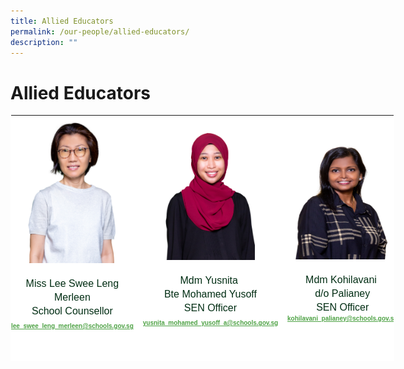 ```yaml
---
title: Allied Educators
permalink: /our-people/allied-educators/
description: ""
---
```

# **Allied Educators**

<table style="margin: auto; outline: 0px; padding: 0px; border-collapse: collapse; clear: both; border-top: 0px !important; border-right: 1px solid transparent; border-bottom: 1px solid transparent; border-left: 1px solid transparent; border-image: initial; table-layout: fixed; color: rgb(0, 45, 19); font-family: &quot;Libre Franklin&quot;, sans-serif; font-size: 16px; font-style: normal; font-variant-ligatures: normal; font-variant-caps: normal; font-weight: 400; letter-spacing: normal; orphans: 2; text-align: left; text-transform: none; white-space: normal; widows: 2; word-spacing: 0px; -webkit-text-stroke-width: 0px; background-color: rgb(255, 255, 255); text-decoration-thickness: initial; text-decoration-style: initial; text-decoration-color: initial; width: 614.333px; height: 394px;" class="ives_tab_kosong ive_eobj_center"><tbody style="margin: 0px; outline: 0px; padding: 0px;"><tr style="margin: 0px; outline: 0px; padding: 0px;"><td style="margin: 0px; outline: 0px; padding: 0px 15px 15px 0px; vertical-align: top; width: 200px;"><div style="margin: 0px; outline: 0px; padding: 0px; line-height: 21.92px; color: rgb(0, 45, 19); font-family: &quot;Libre Franklin&quot;, sans-serif; font-size: 16px; text-align: center;"><img style="margin: auto; outline: 0px; padding: 0px; border: none; max-width: 100%; clear: both; display: block; width: 159px; height: 236px;" class="ive_eobj_center" alt="Lee Swee Leng Merleen Miss.jpg" src="/images/Staff%20Photo%202023/Lee%20Swee%20Leng%20Merleen%20(Miss).jpg"><br style="margin: 0px; outline: 0px; padding: 0px;"></div><div style="margin: 0px; outline: 0px; padding: 0px; line-height: 21.92px; color: rgb(0, 45, 19); font-family: &quot;Libre Franklin&quot;, sans-serif; font-size: 16px; text-align: center;"></div><div style="margin: 0px; outline: 0px; padding: 0px; line-height: 21.92px; color: rgb(0, 45, 19); font-family: &quot;Libre Franklin&quot;, sans-serif; font-size: 16px; text-align: center;"><span style="margin: 0px; outline: 0px; padding: 0px; background-color: initial; font-size: 1rem;">Miss<span>&nbsp;</span></span><span style="margin: 0px; outline: 0px; padding: 0px; background-color: initial; font-size: 1rem;">Lee Swee Leng Merleen</span><br style="margin: 0px; outline: 0px; padding: 0px;"></div><div style="margin: 0px; outline: 0px; padding: 0px; line-height: 21.92px; color: rgb(0, 45, 19); font-family: &quot;Libre Franklin&quot;, sans-serif; font-size: 1rem; text-align: center;"><span style="margin: 0px; outline: 0px; padding: 0px; background-color: initial;"><span style="margin: 0px; outline: 0px; padding: 0px; font-size: 1rem;">School Counsellor</span></span></div><div style="margin: 0px; outline: 0px; padding: 0px; line-height: 21.92px; color: rgb(0, 45, 19); font-family: &quot;Libre Franklin&quot;, sans-serif; font-size: 1rem; text-align: center;"><a style="margin: 0px; outline: 0px; padding: 0px; color: rgb(78, 162, 69); font-weight: 600; text-decoration: underline; background-color: initial; font-size: x-small;" target="" href="mailto:lee_swee_leng_merleen@schools.gov.sg">lee_swee_leng_merleen@schools.gov.sg</a></div></td><td style="margin: 0px; outline: 0px; padding: 0px 15px 15px 0px; vertical-align: top; width: 214px;"><br style="margin: 0px; outline: 0px; padding: 0px;"><img style="margin: auto; outline: 0px; padding: 0px; border: none; max-width: 100%; clear: both; display: block; width: 143px; height: 213px;" class="ive_eobj_center" alt="Yusnita Binte Mohamed Yusoff Mdm.jpg" src="/images/Staff%20Photo%202023/Yusnita%20Bte%20Mohamed%20Yusoff%20(Mdm).jpg"><div style="margin: 0px; outline: 0px; padding: 0px; line-height: 21.92px; color: rgb(0, 45, 19); font-family: &quot;Libre Franklin&quot;, sans-serif; font-size: 16px; text-align: center;"><br style="margin: 0px; outline: 0px; padding: 0px;"></div><div style="margin: 0px; outline: 0px; padding: 0px; line-height: 21.92px; color: rgb(0, 45, 19); font-family: &quot;Libre Franklin&quot;, sans-serif; font-size: 16px; text-align: center;"><div style="margin: 0px; outline: 0px; padding: 0px; line-height: 21.92px; color: rgb(0, 45, 19); font-family: &quot;Libre Franklin&quot;, sans-serif; font-size: 16px;"><span style="margin: 0px; outline: 0px; padding: 0px; font-size: 1rem; background-color: initial;">Mdm&nbsp;</span><span style="margin: 0px; outline: 0px; padding: 0px; background-color: initial; text-align: left;">Yusnita&nbsp;</span></div><div style="margin: 0px; outline: 0px; padding: 0px; line-height: 21.92px; color: rgb(0, 45, 19); font-family: &quot;Libre Franklin&quot;, sans-serif; font-size: 16px; text-align: center;"><span style="margin: 0px; outline: 0px; padding: 0px; background-color: initial; text-align: left;">Bte Mohamed Yusoff</span></div><div style="margin: 0px; outline: 0px; padding: 0px; line-height: 21.92px; color: rgb(0, 45, 19); font-family: &quot;Libre Franklin&quot;, sans-serif; font-size: 16px;"><span style="margin: 0px; outline: 0px; padding: 0px; font-size: 1rem; background-color: initial;">SEN Officer</span><br style="margin: 0px; outline: 0px; padding: 0px;"></div><div style="margin: 0px; outline: 0px; padding: 0px; line-height: 21.92px; color: rgb(0, 45, 19); font-family: &quot;Libre Franklin&quot;, sans-serif; font-size: 16px;"><a style="margin: 0px; outline: 0px; padding: 0px; color: rgb(78, 162, 69); font-weight: 600; text-decoration: underline; font-size: x-small; background-color: initial;" target="" href="mailto:yusnita_mohamed_yusoff_a@schools.gov.sg">yusnita_mohamed_yusoff_a@schools.gov.sg</a></div></div></td><td style="margin: 0px; outline: 0px; padding: 0px 15px 15px 0px; vertical-align: top; width: 200px;"><br style="margin: 0px; outline: 0px; padding: 0px;"><div style="margin: 0px; outline: 0px; padding: 0px; line-height: 21.92px; color: rgb(0, 45, 19); font-family: &quot;Libre Franklin&quot;, sans-serif; font-size: 16px; text-align: center;"><br style="margin: 0px; outline: 0px; padding: 0px;"></div><div style="margin: 0px; outline: 0px; padding: 0px; line-height: 21.92px; color: rgb(0, 45, 19); font-family: &quot;Libre Franklin&quot;, sans-serif; font-size: 16px; text-align: center;"><img style="margin: auto; outline: 0px; padding: 0px; border: none; max-width: 100%; clear: both; display: block; width: 153px; height: 190px;" class="ive_eobj_center" alt="Kohilavani.jpg" width="100%" src="/images/Staff%20Photo%202023/Kohilavani%20do%20Palianey%20(Mdm).jpg"><br style="margin: 0px; outline: 0px; padding: 0px;"></div><div style="margin: 0px; outline: 0px; padding: 0px; line-height: 21.92px; color: rgb(0, 45, 19); font-family: &quot;Libre Franklin&quot;, sans-serif; font-size: 16px; text-align: center;"><div style="margin: 0px; outline: 0px; padding: 0px; line-height: 21.92px; color: rgb(0, 45, 19); font-family: &quot;Libre Franklin&quot;, sans-serif; font-size: 16px;"><span style="margin: 0px; outline: 0px; padding: 0px; font-size: 1rem; background-color: initial;">Mdm&nbsp;</span><span style="margin: 0px; outline: 0px; padding: 0px; background-color: initial; text-align: left;"></span><span style="margin: 0px; outline: 0px; padding: 0px; background-color: initial; text-align: left;">Kohilavani&nbsp;</span><br style="margin: 0px; outline: 0px; padding: 0px;"></div><div style="margin: 0px; outline: 0px; padding: 0px; line-height: 21.92px; color: rgb(0, 45, 19); font-family: &quot;Libre Franklin&quot;, sans-serif; font-size: 16px;"><span style="margin: 0px; outline: 0px; padding: 0px; background-color: initial; text-align: left;">d/o Palianey</span></div><div style="margin: 0px; outline: 0px; padding: 0px; line-height: 21.92px; color: rgb(0, 45, 19); font-family: &quot;Libre Franklin&quot;, sans-serif; font-size: 16px;"><span style="margin: 0px; outline: 0px; padding: 0px; background-color: initial; font-size: 1rem;">SEN Officer</span><br style="margin: 0px; outline: 0px; padding: 0px;"></div><div style="margin: 0px; outline: 0px; padding: 0px; line-height: 13.7px; color: rgb(0, 45, 19); font-family: &quot;Libre Franklin&quot;, sans-serif; font-size: x-small;"><a style="margin: 0px; outline: 0px; padding: 0px; color: rgb(78, 162, 69); font-weight: 600; text-decoration: underline;" target="" href="mailto:lim_siew_hua_a@schools.gov.sg"></a><a style="margin: 0px; outline: 0px; padding: 0px; color: rgb(78, 162, 69); font-weight: 600; text-decoration: underline; background-color: initial;" target="" href="mailto:kohilavani_palianey@schools.gov.sg">kohilavani_palianey@schools.gov.sg</a></div></div></td></tr><tr style="margin: 0px; outline: 0px; padding: 0px;"><td style="margin: 0px; outline: 0px; padding: 0px 15px 15px 0px; vertical-align: top;">&nbsp;<div style="margin: 0px; outline: 0px; padding: 0px; line-height: 21.92px; color: rgb(0, 45, 19); font-family: &quot;Libre Franklin&quot;, sans-serif; font-size: 16px; text-align: center;"><br style="margin: 0px; outline: 0px; padding: 0px;"><br style="margin: 0px; outline: 0px; padding: 0px;"></div><div style="margin: 0px; outline: 0px; padding: 0px; line-height: 21.92px; color: rgb(0, 45, 19); font-family: &quot;Libre Franklin&quot;, sans-serif; font-size: 16px; text-align: center;"></div><img style="margin: auto; outline: 0px; padding: 0px; border: none; max-width: 100%; clear: both; display: block; width: 159px; height: 236px;" class="ive_eobj_center" alt="Lee Swee Leng Merleen Miss.jpg" src="/images/Staff%20Photo%202023/Juliana%20Binte%20Jamal.jpg"><div style="margin: 0px; outline: 0px; padding: 0px; line-height: 21.92px; color: rgb(0, 45, 19); font-family: &quot;Libre Franklin&quot;, sans-serif; font-size: 1rem; text-align: center;"><span style="margin: 0px; outline: 0px; padding: 0px; background-color: initial;"></span><span style="margin: 0px; outline: 0px; padding: 0px; background-color: initial; text-align: left;">Mdm Juliana Binte Jamal SEN Officer</span></div><div style="margin: 0px; outline: 0px; padding: 0px; line-height: 21.92px; color: rgb(0, 45, 19); font-family: &quot;Libre Franklin&quot;, sans-serif; font-size: 16px; text-align: center;"><a style="margin: 0px; outline: 0px; padding: 0px; color: rgb(78, 162, 69); font-weight: 600; text-decoration: underline; background-color: initial; font-size: x-small;" target="" href="mailto:Juliana_Jamal@schools.gov.sg">Juliana_Jamal@schools.gov.sg</a></div></td><td style="margin: 0px; outline: 0px; padding: 0px 15px 15px 0px; vertical-align: top;">&nbsp;</td></tr></tbody></table>